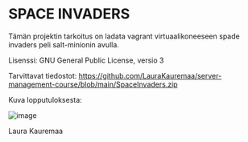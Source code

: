 # SPACE INVADERS 

Tämän projektin tarkoitus on ladata vagrant virtuaalikoneeseen spade invaders peli salt-minionin avulla.

Lisenssi: GNU General Public License, versio 3

Tarvittavat tiedostot:
https://github.com/LauraKauremaa/server-management-course/blob/main/SpaceInvaders.zip


Kuva lopputuloksesta:

![image](https://github.com/user-attachments/assets/df785c6b-3f7d-4dda-baa7-9075db857095)



Laura Kauremaa
